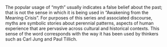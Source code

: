 The popular usage of “myth” usually indicates a false belief about the past; that is not the sense in which it is being used in “Awakening from the Meaning Crisis”. For purposes of this series and associated discourse, myths are symbolic stories about perennial patterns, aspects of human experience that are pervasive across cultural and historical contexts. This sense of the word corresponds with the way it has been used by thinkers such as Carl Jung and Paul Tillich.